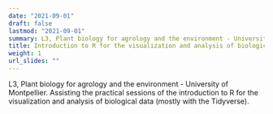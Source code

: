 ```yaml
---
date: "2021-09-01"
draft: false
lastmod: "2021-09-01"
summary: L3, Plant biology for agrology and the environment - University of Montpellier
title: Introduction to R for the visualization and analysis of biological data
weight: 1
url_slides: ""
---
```


L3, Plant biology for agrology and the environment - University of Montpellier. Assisting the practical sessions of the introduction to R for the visualization and analysis of biological data (mostly with the Tidyverse).